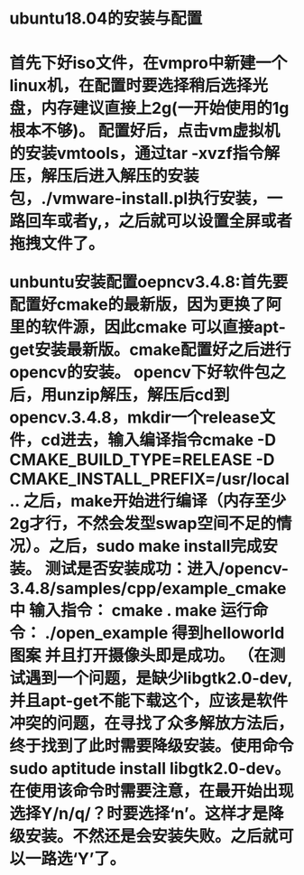 <h1>ubuntu18.04的安装与配置<h1>
<p>首先下好iso文件，在vmpro中新建一个linux机，在配置时要选择稍后选择光盘，内存建议直接上2g(一开始使用的1g根本不够)。
配置好后，点击vm虚拟机的安装vmtools，通过tar -xvzf指令解压，解压后进入解压的安装包，./vmware-install.pl执行安装，一路回车或者y,，之后就可以设置全屏或者拖拽文件了。</p>
unbuntu安装配置oepncv3.4.8:首先要配置好cmake的最新版，因为更换了阿里的软件源，因此cmake 可以直接apt-get安装最新版。cmake配置好之后进行opencv的安装。
opencv下好软件包之后，用unzip解压，解压后cd到opencv.3.4.8，mkdir一个release文件，cd进去，输入编译指令cmake -D CMAKE_BUILD_TYPE=RELEASE -D CMAKE_INSTALL_PREFIX=/usr/local ..
之后，make开始进行编译（内存至少2g才行，不然会发型swap空间不足的情况）。之后，sudo make install完成安装。
测试是否安装成功：进入/opencv-3.4.8/samples/cpp/example_cmake中 输入指令： cmake . make 运行命令： ./open_example 得到helloworld图案 并且打开摄像头即是成功。
（在测试遇到一个问题，是缺少libgtk2.0-dev,并且apt-get不能下载这个，应该是软件冲突的问题，在寻找了众多解放方法后，终于找到了此时需要降级安装。使用命令sudo aptitude install libgtk2.0-dev。
在使用该命令时需要注意，在最开始出现选择Y/n/q/？时要选择‘n’。这样才是降级安装。不然还是会安装失败。之后就可以一路选‘Y’了。
